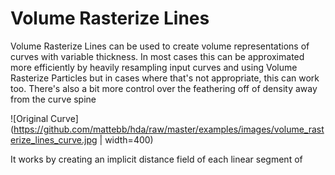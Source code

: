 # Volume Rasterize Lines

Volume Rasterize Lines can be used to create volume representations of curves with variable thickness. In most cases this can be approximated more efficiently by heavily resampling input curves and using Volume Rasterize Particles but in cases where that's not appropriate, this can work too. There's also a bit more control over the feathering off of density away from the curve spine

![Original Curve](https://github.com/mattebb/hda/raw/master/examples/images/volume_rasterize_lines_curve.jpg | width=400)

It works by creating an implicit distance field of each linear segment of  